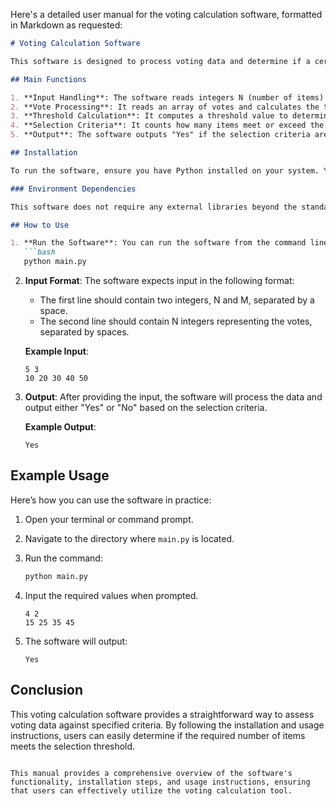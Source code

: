 Here's a detailed user manual for the voting calculation software, formatted in Markdown as requested:

```markdown
# Voting Calculation Software

This software is designed to process voting data and determine if a certain number of items meet a specified threshold based on their votes. It reads input values, calculates totals, and outputs whether the selection criteria are met.

## Main Functions

1. **Input Handling**: The software reads integers N (number of items) and M (minimum required items to be selected) from standard input.
2. **Vote Processing**: It reads an array of votes and calculates the total number of votes.
3. **Threshold Calculation**: It computes a threshold value to determine which items qualify based on their votes.
4. **Selection Criteria**: It counts how many items meet or exceed the threshold and checks if this count is at least M.
5. **Output**: The software outputs "Yes" if the selection criteria are met, otherwise "No".

## Installation

To run the software, ensure you have Python installed on your system. You can download Python from [python.org](https://www.python.org/downloads/).

### Environment Dependencies

This software does not require any external libraries beyond the standard Python library. However, ensure you have Python 3.x installed.

## How to Use

1. **Run the Software**: You can run the software from the command line or terminal by executing the following command:
   ```bash
   python main.py
   ```

2. **Input Format**: The software expects input in the following format:
   - The first line should contain two integers, N and M, separated by a space.
   - The second line should contain N integers representing the votes, separated by spaces.

   **Example Input**:
   ```
   5 3
   10 20 30 40 50
   ```

3. **Output**: After providing the input, the software will process the data and output either "Yes" or "No" based on the selection criteria.

   **Example Output**:
   ```
   Yes
   ```

## Example Usage

Here’s how you can use the software in practice:

1. Open your terminal or command prompt.
2. Navigate to the directory where `main.py` is located.
3. Run the command:
   ```bash
   python main.py
   ```
4. Input the required values when prompted.

   ```
   4 2
   15 25 35 45
   ```

5. The software will output:
   ```
   Yes
   ```

## Conclusion

This voting calculation software provides a straightforward way to assess voting data against specified criteria. By following the installation and usage instructions, users can easily determine if the required number of items meets the selection threshold.
```

This manual provides a comprehensive overview of the software's functionality, installation steps, and usage instructions, ensuring that users can effectively utilize the voting calculation tool.